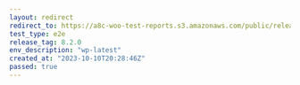 ```yaml
---
layout: redirect
redirect_to: https://a8c-woo-test-reports.s3.amazonaws.com/public/release/8.2.0/wp-latest/e2e/index.html
test_type: e2e
release_tag: 8.2.0
env_description: "wp-latest"
created_at: "2023-10-10T20:28:46Z"
passed: true
---
```

